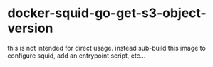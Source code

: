 # docker-squid-go-get-s3-object-version

this is not intended for direct usage. instead sub-build this image to configure squid, add an entrypoint script, etc...
